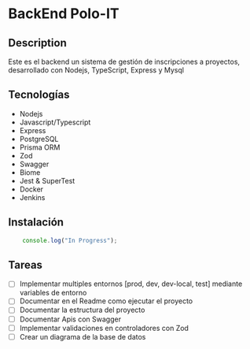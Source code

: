 # BackEnd Polo-IT

## Description

Este es el backend un sistema de gestión de inscripciones a proyectos, desarrollado con Nodejs, TypeScript, Express y Mysql

## Tecnologías

- Nodejs
- Javascript/Typescript  
- Express
- PostgreSQL
- Prisma ORM
- Zod
- Swagger
- Biome
- Jest & SuperTest
- Docker
- Jenkins

## Instalación

```typescript
    console.log("In Progress");
```

## Tareas

- [ ] Implementar multiples entornos [prod, dev, dev-local, test] mediante variables de entorno
- [ ] Documentar en el Readme como ejecutar el proyecto
- [ ] Documentar la estructura del proyecto
- [ ] Documentar Apis con Swagger
- [ ] Implementar validaciones en controladores con Zod
- [ ] Crear un diagrama de la base de datos
